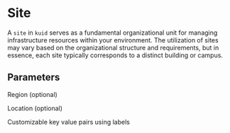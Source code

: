 # Site

A `site` in `kuid` serves as a fundamental organizational unit for managing infrastructure resources within your environment. The utilization of sites may vary based on the organizational structure and requirements, but in essence, each site typically corresponds to a distinct building or campus. 

## Parameters

Region (optional)

Location (optional)

Customizable key value pairs using labels